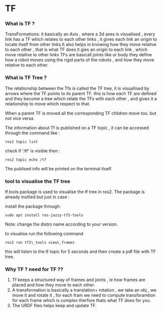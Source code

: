 # TF 

### What is TF ? 

TransFormations:
it basically an Axis , where a 3d axes is visualised , every link has a TF which relates to each other links , it gives each link an origin to locate itself from other links.It also helps in knowing how they move relative to each other , that is what TF does it gies an origin to each link , which move relative to other links
TFs are basicall joints like ur body they define how a robot moves using the rigid parts of the robots , and how they move relative to each other.

### What is TF Tree ?
The relationship between the Tfs is called the TF tree, it is visuallised by arrows where the TF points to its parent TF. this is how each TF are defined and they become a tree which relate the TFs with each other , and gives it a relationship to move which respect to that. 

When a parent TF is moved all the corresponding TF children move too. but not vice versa.

The information about Tf is published on a TF topic , it can be accessed through the command like : 
~~~
ros2 topic list
~~~

check if '/tf' is visible then : 
~~~
ros2 topic echo /tf
~~~

The publised info will be printed on the terminal itself.



### tool to visualise the TF tree 

tf.tools package is used to visualise the tf tree in ros2. The package is already instlled but just in case :

install the package through: 
~~~
sudo apt install ros-jazzy-tf2-tools
~~~

Note: change the distro name according to your version.

to visualise run the following command 
~~~
ros2 run tf2\_tools view\_frames
~~~
this will listen to the tf topic for 5 seconds and then create a pdf file with TF tree.


### Why TF ? need for TF ??
1. Tf keeps a structured way of frames and joints , ie how frames are placed and how they move to each other. 
2. A transformation is basically a translation+ rotation , we take an obj , we move it and rotate it , for each fram we need to compute transforamtion for each frame which is complex therfore thats what TF does for you.
3. The URDF files helps keep and update TF.
 


